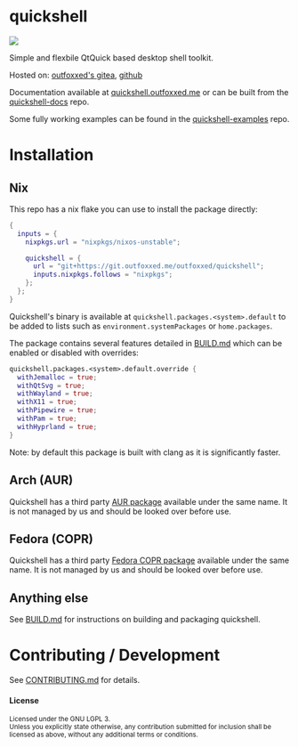 # quickshell
<a href="https://matrix.to/#/#quickshell:outfoxxed.me"><img src="https://img.shields.io/badge/Join%20the%20matrix%20room-%23quickshell:outfoxxed.me-0dbd8b?logo=matrix&style=flat-square"></a>

Simple and flexbile QtQuick based desktop shell toolkit.

Hosted on: [outfoxxed's gitea], [github]

[outfoxxed's gitea]: https://git.outfoxxed.me/outfoxxed/quickshell
[github]: https://github.com/outfoxxed/quickshell

Documentation available at [quickshell.outfoxxed.me](https://quickshell.outfoxxed.me) or
can be built from the [quickshell-docs](https://git.outfoxxed.me/outfoxxed/quickshell-docs) repo.

Some fully working examples can be found in the [quickshell-examples](https://git.outfoxxed.me/outfoxxed/quickshell-examples)
repo.

# Installation

## Nix
This repo has a nix flake you can use to install the package directly:

```nix
{
  inputs = {
    nixpkgs.url = "nixpkgs/nixos-unstable";

    quickshell = {
      url = "git+https://git.outfoxxed.me/outfoxxed/quickshell";
      inputs.nixpkgs.follows = "nixpkgs";
    };
  };
}
```

Quickshell's binary is available at `quickshell.packages.<system>.default` to be added to
lists such as `environment.systemPackages` or `home.packages`.

The package contains several features detailed in [BUILD.md](BUILD.md) which can be enabled
or disabled with overrides:

```nix
quickshell.packages.<system>.default.override {
  withJemalloc = true;
  withQtSvg = true;
  withWayland = true;
  withX11 = true;
  withPipewire = true;
  withPam = true;
  withHyprland = true;
}
```

Note: by default this package is built with clang as it is significantly faster.

## Arch (AUR)
Quickshell has a third party [AUR package] available under the same name.
It is not managed by us and should be looked over before use.

[AUR package]: https://aur.archlinux.org/packages/quickshell

## Fedora (COPR)
Quickshell has a third party [Fedora COPR package] available under the same name.
It is not managed by us and should be looked over before use.

[Fedora COPR package]: https://copr.fedorainfracloud.org/coprs/errornointernet/quickshell

## Anything else
See [BUILD.md](BUILD.md) for instructions on building and packaging quickshell.

# Contributing / Development
See [CONTRIBUTING.md](CONTRIBUTING.md) for details.

#### License

<sup>
Licensed under the GNU LGPL 3.
</sup>

<br>

<sub>
Unless you explicitly state otherwise, any contribution submitted
for inclusion shall be licensed as above, without any additional
terms or conditions.
</sub>
